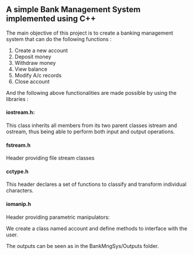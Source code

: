 <h2><b>A simple Bank Management System implemented using C++</b></h2>

The main objective of this project is to create a banking management system that can do the following functions : 
1.  Create a new account
2.  Deposit money
3.  Withdraw money
4.  View balance
5.  Modify A/c records
6.  Close account

And the following above functionalities are made possible by using the libraries : 
<h4>iostream.h:</h4>
This class inherits all members from its two parent classes istream and ostream, thus being able to perform both input and output operations.

<h4>fstream.h</h4>
Header providing file stream classes

<h4>cctype.h</h4>
This header declares a set of functions to classify and transform individual characters.

<h4>iomanip.h</h4>
Header providing parametric manipulators:

We create a class named account and define methods to interface with the user. 

The outputs can be seen as in the BankMngSys/Outputs folder. 
